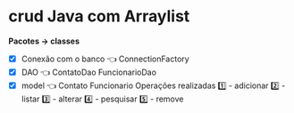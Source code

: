# crud Java com Arraylist

<b>Pacotes -> classes </b>
 -[x] Conexão com o banco 👈 ConnectionFactory
 -[x] DAO 👈 ContatoDao FuncionarioDao
 -[x] model 👈 Contato Funcionario
Operações realizadas
1️⃣ - adicionar 2️⃣ - listar 3️⃣ - alterar 4️⃣ - pesquisar 5️⃣ - remove
